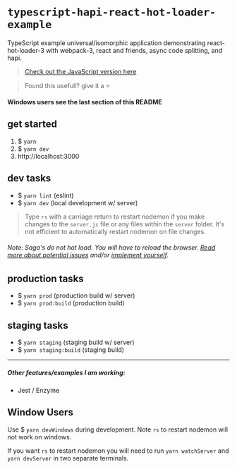# `typescript-hapi-react-hot-loader-example`
TypeScript example universal/isomorphic application demonstrating react-hot-loader-3 with webpack-3, react and friends, async code splitting, and hapi.

>  [Check out the JavaScript version here](https://github.com/codeBelt/hapi-react-hot-loader-example)

> Found this usefull? give it a :star:

**Windows users see the last section of this README**

## get started
1. $ `yarn`
2. $ `yarn dev`
3. http://localhost:3000

## dev tasks
- $ `yarn lint` (eslint)
- $ `yarn dev` (local development w/ server)

> Type `rs` with a carriage return to restart nodemon if you make changes to the `server.js` file or any files within the `server` folder. It's not efficient to automatically restart nodemon on file changes.

###### Note: Saga's do not hot load. You will have to reload the browser. [Read more about potential issues](https://github.com/redux-saga/redux-saga/issues/22#issuecomment-218737951) and/or [implement yourself](https://gist.github.com/markerikson/dc6cee36b5b6f8d718f2e24a249e0491).


## production tasks
- $ `yarn prod` (production build w/ server)
- $ `yarn prod:build` (production build)

## staging tasks
- $ `yarn staging` (staging build w/ server)
- $ `yarn staging:build` (staging build)

---

##### Other features/examples I am working:
* Jest / Enzyme

## Window Users
Use  $ `yarn devWindows` during development. Note `rs` to restart nodemon will not work on windows.

If you want `rs` to restart nodemon you will need to run `yarn watchServer` and `yarn devServer` in two separate terminals.
